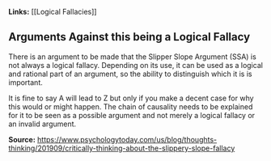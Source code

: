 **Links:** [[Logical Fallacies]]



## Arguments Against this being a Logical Fallacy

There is an argument to be made that the Slipper Slope Argument (SSA) is not always a logical fallacy. Depending on its use, it can be used as a logical and rational part of an argument, so the ability to distinguish which it is is important.

It is fine to say A will lead to Z but only if you make a decent case for why this would or might happen. The chain of causality needs to be explained for it to be seen as a possible argument and not merely a logical fallacy or an invalid argument.

**Source:** https://www.psychologytoday.com/us/blog/thoughts-thinking/201909/critically-thinking-about-the-slippery-slope-fallacy
